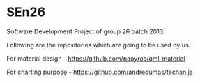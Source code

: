 # SEn26
Software Development Project of group 26 batch 2013.

Following are the repositories which are going to be used by us.

For material design -  https://github.com/papyros/qml-material

For charting purpose -   https://github.com/andredumas/techan.js